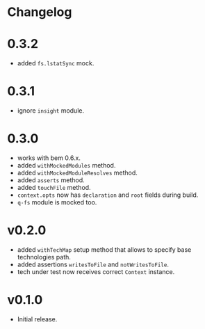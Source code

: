 # Changelog

# 0.3.2

* added `fs.lstatSync` mock.

# 0.3.1
* ignore `insight` module.

# 0.3.0

* works with bem 0.6.x.
* added `withMockedModules` method.
* added `withMockedModuleResolves` method.
* added `asserts` method.
* added `touchFile` method.
* `context.opts` now has `declaration` and `root` fields during build.
* `q-fs` module is mocked too.

# v0.2.0

* added `withTechMap` setup method that allows to specify base technologies path.
* added assertions `writesToFile` and `notWritesToFile`.
* tech under test now receives correct `Context` instance.

# v0.1.0

* Initial release.
